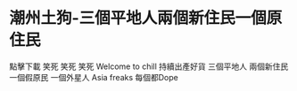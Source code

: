 # 潮州土狗-三個平地人兩個新住民一個原住民
點擊下載
笑死 笑死 笑死
Welcome to chill  持續出產好貨
三個平地人 兩個新住民 
一個假原民 一個外星人
Asia freaks 每個都Dope
